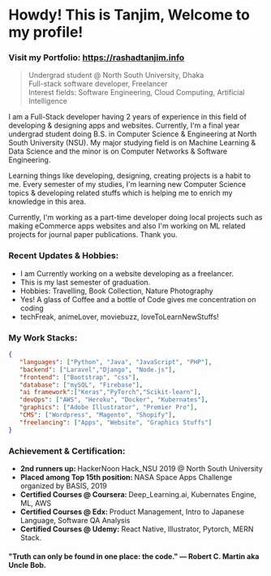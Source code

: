 # Howdy! This is Tanjim, Welcome to my profile!
### Visit my Portfolio: https://rashadtanjim.info



> Undergrad student @ North South University, Dhaka <br />
> Full-stack software developer, Freelancer <br />
> Interest fields: Software Engineering, Cloud Computing, Artificial Intelligence

I am a Full-Stack developer having 2 years of experience in this field of developing & designing apps and websites. Currently, I'm a final year undergrad student doing B.S. in Computer Science & Engineering at North South University (NSU). My major studying field is on Machine Learning & Data Science and the minor is on Computer Networks & Software Engineering. 

Learning things like developing, designing, creating projects is a habit to me. Every semester of my studies, I'm learning new Computer Science topics & developing related stuffs which is helping me to enrich my knowledge in this area. 

Currently, I'm working as a part-time developer doing local projects such as making eCommerce apps websites and also I'm working on ML related projects for journal paper publications. Thank you. 

### Recent Updates & Hobbies:

- I am Currently working on a website developing as a freelancer.
- This is my last semester of graduation.
- Hobbies: Travelling, Book Collection, Nature Photography 
- Yes! A glass of Coffee and a bottle of Code gives me concentration on coding
- techFreak, animeLover, moviebuzz, loveToLearnNewStuffs!

### My Work Stacks:

```json
{
   "languages": ["Python", "Java", "JavaScript", "PHP"],
   "backend": ["Laravel","Django", "Node.js"],
   "frontend": ["Bootstrap", "css"],
   "database": ["mySQL", "Firebase"],
   "ai framework":["Keras","PyTorch","Scikit-learn"],
   "devOps": ["AWS", "Heroku", "Docker", "Kubernates"],
   "graphics": ["Adobe Illustrator", "Premier Pro"],
   "CMS": ["Wordpress", "Magento", "Shopify"],
   "freelancing": ["Apps", "Website", "Graphics Stuffs"] 
}
```
### Achievement & Certification:

<ul>
  <li>
     <b>2nd runners up: </b> HackerNoon Hack_NSU 2019 @ North South University
   </li>
  <li>
     <b>Placed among Top 15th position: </b> NASA Space Apps Challenge organized by BASIS, 2019
   </li> 
   <li>
     <b>Certified Courses @ Coursera: </b> Deep_Learning.ai, Kubernates Engine, ML, AWS
   </li>
   <li>
     <b>Certified Courses @ Edx: </b> Product Management, Intro to Japanese Language, Software QA Analysis   
   </li>
   <li>
     <b>Certified Courses @ Udemy:</b> React Native, Illustrator, Pytorch, MERN Stack.
   </li>
</ul>

#### "Truth can only be found in one place: the code." ― Robert C. Martin aka Uncle Bob.